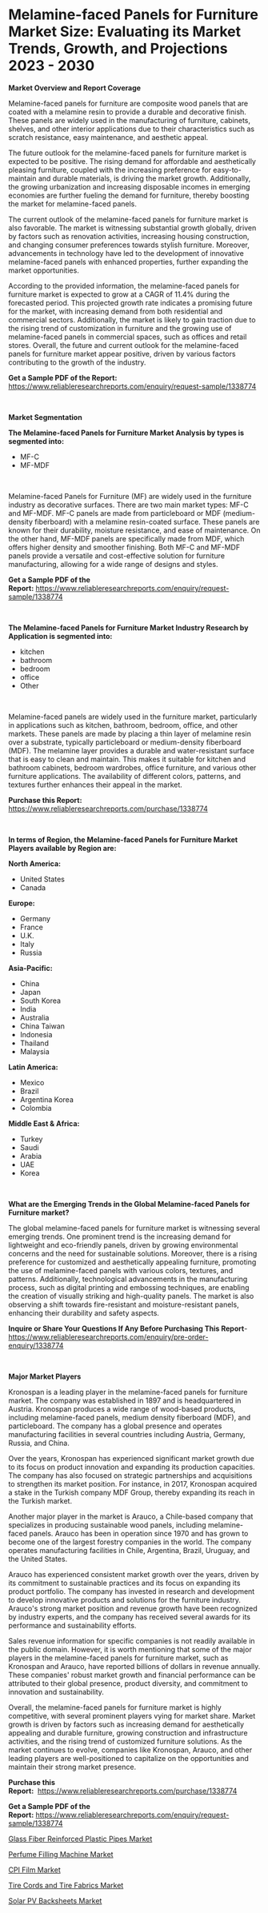 <p><h1>Melamine-faced Panels for Furniture Market Size: Evaluating its Market Trends, Growth, and Projections 2023 - 2030</h1></p><p><strong>Market Overview and Report Coverage</strong></p>
<p><p>Melamine-faced panels for furniture are composite wood panels that are coated with a melamine resin to provide a durable and decorative finish. These panels are widely used in the manufacturing of furniture, cabinets, shelves, and other interior applications due to their characteristics such as scratch resistance, easy maintenance, and aesthetic appeal.</p><p>The future outlook for the melamine-faced panels for furniture market is expected to be positive. The rising demand for affordable and aesthetically pleasing furniture, coupled with the increasing preference for easy-to-maintain and durable materials, is driving the market growth. Additionally, the growing urbanization and increasing disposable incomes in emerging economies are further fueling the demand for furniture, thereby boosting the market for melamine-faced panels.</p><p>The current outlook of the melamine-faced panels for furniture market is also favorable. The market is witnessing substantial growth globally, driven by factors such as renovation activities, increasing housing construction, and changing consumer preferences towards stylish furniture. Moreover, advancements in technology have led to the development of innovative melamine-faced panels with enhanced properties, further expanding the market opportunities.</p><p>According to the provided information, the melamine-faced panels for furniture market is expected to grow at a CAGR of 11.4% during the forecasted period. This projected growth rate indicates a promising future for the market, with increasing demand from both residential and commercial sectors. Additionally, the market is likely to gain traction due to the rising trend of customization in furniture and the growing use of melamine-faced panels in commercial spaces, such as offices and retail stores. Overall, the future and current outlook for the melamine-faced panels for furniture market appear positive, driven by various factors contributing to the growth of the industry.</p></p>
<p><strong>Get a Sample PDF of the Report:</strong> <a href="https://www.reliableresearchreports.com/enquiry/request-sample/1338774">https://www.reliableresearchreports.com/enquiry/request-sample/1338774</a></p>
<p>&nbsp;</p>
<p><strong>Market Segmentation</strong></p>
<p><strong>The Melamine-faced Panels for Furniture Market Analysis by types is segmented into:</strong></p>
<p><ul><li>MF-C</li><li>MF-MDF</li></ul></p>
<p>&nbsp;</p>
<p><p>Melamine-faced Panels for Furniture (MF) are widely used in the furniture industry as decorative surfaces. There are two main market types: MF-C and MF-MDF. MF-C panels are made from particleboard or MDF (medium-density fiberboard) with a melamine resin-coated surface. These panels are known for their durability, moisture resistance, and ease of maintenance. On the other hand, MF-MDF panels are specifically made from MDF, which offers higher density and smoother finishing. Both MF-C and MF-MDF panels provide a versatile and cost-effective solution for furniture manufacturing, allowing for a wide range of designs and styles.</p></p>
<p><strong>Get a Sample PDF of the Report:</strong>&nbsp;<a href="https://www.reliableresearchreports.com/enquiry/request-sample/1338774">https://www.reliableresearchreports.com/enquiry/request-sample/1338774</a></p>
<p>&nbsp;</p>
<p><strong>The Melamine-faced Panels for Furniture Market Industry Research by Application is segmented into:</strong></p>
<p><ul><li>kitchen</li><li>bathroom</li><li>bedroom</li><li>office</li><li>Other</li></ul></p>
<p>&nbsp;</p>
<p><p>Melamine-faced panels are widely used in the furniture market, particularly in applications such as kitchen, bathroom, bedroom, office, and other markets. These panels are made by placing a thin layer of melamine resin over a substrate, typically particleboard or medium-density fiberboard (MDF). The melamine layer provides a durable and water-resistant surface that is easy to clean and maintain. This makes it suitable for kitchen and bathroom cabinets, bedroom wardrobes, office furniture, and various other furniture applications. The availability of different colors, patterns, and textures further enhances their appeal in the market.</p></p>
<p><strong>Purchase this Report:</strong>&nbsp; <a href="https://www.reliableresearchreports.com/purchase/1338774">https://www.reliableresearchreports.com/purchase/1338774</a></p>
<p>&nbsp;</p>
<p><strong>In terms of Region, the Melamine-faced Panels for Furniture Market Players available by Region are:</strong></p>
<p>
    <p> <strong> North America: </strong>
        <ul>
            <li>United States</li>
            <li>Canada</li>
        </ul>
        </p> 
    <p> <strong> Europe: </strong>
        <ul>
            <li>Germany</li>
            <li>France</li>
            <li>U.K.</li>
            <li>Italy</li>
            <li>Russia</li>
        </ul>
        </p> 
    <p> <strong> Asia-Pacific: </strong>
        <ul>
            <li>China</li>
            <li>Japan</li>
            <li>South Korea</li>
            <li>India</li>
            <li>Australia</li>
            <li>China Taiwan</li>
            <li>Indonesia</li>
            <li>Thailand</li>
            <li>Malaysia</li>
        </ul>
        </p> 
    <p> <strong> Latin America: </strong>
        <ul>
            <li>Mexico</li>
            <li>Brazil</li>
            <li>Argentina Korea</li>
            <li>Colombia</li>
        </ul>
        </p> 
    <p> <strong> Middle East & Africa: </strong>
        <ul>
            <li>Turkey</li>
            <li>Saudi</li>
            <li>Arabia</li>
            <li>UAE</li>
            <li>Korea</li>
        </ul>
    </p>
    </p>
<p>&nbsp;</p>
<p><strong>What are the Emerging Trends in the Global Melamine-faced Panels for Furniture market?</strong></p>
<p><p>The global melamine-faced panels for furniture market is witnessing several emerging trends. One prominent trend is the increasing demand for lightweight and eco-friendly panels, driven by growing environmental concerns and the need for sustainable solutions. Moreover, there is a rising preference for customized and aesthetically appealing furniture, promoting the use of melamine-faced panels with various colors, textures, and patterns. Additionally, technological advancements in the manufacturing process, such as digital printing and embossing techniques, are enabling the creation of visually striking and high-quality panels. The market is also observing a shift towards fire-resistant and moisture-resistant panels, enhancing their durability and safety aspects.</p></p>
<p><strong>Inquire or Share Your Questions If Any Before Purchasing This Report</strong>- <a href="https://www.reliableresearchreports.com/enquiry/pre-order-enquiry/1338774">https://www.reliableresearchreports.com/enquiry/pre-order-enquiry/1338774</a></p>
<p>&nbsp;</p>
<p><strong>Major Market Players</strong></p>
<p><p>Kronospan is a leading player in the melamine-faced panels for furniture market. The company was established in 1897 and is headquartered in Austria. Kronospan produces a wide range of wood-based products, including melamine-faced panels, medium density fiberboard (MDF), and particleboard. The company has a global presence and operates manufacturing facilities in several countries including Austria, Germany, Russia, and China.</p><p>Over the years, Kronospan has experienced significant market growth due to its focus on product innovation and expanding its production capacities. The company has also focused on strategic partnerships and acquisitions to strengthen its market position. For instance, in 2017, Kronospan acquired a stake in the Turkish company MDF Group, thereby expanding its reach in the Turkish market.</p><p>Another major player in the market is Arauco, a Chile-based company that specializes in producing sustainable wood panels, including melamine-faced panels. Arauco has been in operation since 1970 and has grown to become one of the largest forestry companies in the world. The company operates manufacturing facilities in Chile, Argentina, Brazil, Uruguay, and the United States.</p><p>Arauco has experienced consistent market growth over the years, driven by its commitment to sustainable practices and its focus on expanding its product portfolio. The company has invested in research and development to develop innovative products and solutions for the furniture industry. Arauco's strong market position and revenue growth have been recognized by industry experts, and the company has received several awards for its performance and sustainability efforts.</p><p>Sales revenue information for specific companies is not readily available in the public domain. However, it is worth mentioning that some of the major players in the melamine-faced panels for furniture market, such as Kronospan and Arauco, have reported billions of dollars in revenue annually. These companies' robust market growth and financial performance can be attributed to their global presence, product diversity, and commitment to innovation and sustainability.</p><p>Overall, the melamine-faced panels for furniture market is highly competitive, with several prominent players vying for market share. Market growth is driven by factors such as increasing demand for aesthetically appealing and durable furniture, growing construction and infrastructure activities, and the rising trend of customized furniture solutions. As the market continues to evolve, companies like Kronospan, Arauco, and other leading players are well-positioned to capitalize on the opportunities and maintain their strong market presence.</p></p>
<p><strong>Purchase this Report:</strong>&nbsp;&nbsp;<a href="https://www.reliableresearchreports.com/purchase/1338774">https://www.reliableresearchreports.com/purchase/1338774</a></p>
<p></p>
<p><strong>Get a Sample PDF of the Report:</strong>&nbsp;<a href="https://www.reliableresearchreports.com/enquiry/request-sample/1338774">https://www.reliableresearchreports.com/enquiry/request-sample/1338774</a></p>
<p><p><a href="https://www.linkedin.com/pulse/decoding-glass-fiber-reinforced-plastic-pipes-market-8frae/">Glass Fiber Reinforced Plastic Pipes Market</a></p><p><a href="https://medium.com/@barbarafranklin1904/perfume-filling-machine-market-competitive-analysis-market-trends-and-forecast-to-2030-6c6d20221d29">Perfume Filling Machine Market</a></p><p><a href="https://www.linkedin.com/pulse/cpi-film-market-research-report-provides-thorough-industry-j0jie/">CPI Film Market</a></p><p><a href="https://www.linkedin.com/pulse/decoding-tire-cords-fabrics-market-deep-dive-latest-modce/">Tire Cords and Tire Fabrics Market</a></p><p><a href="https://medium.com/@crystalellis1905/solar-pv-backsheets-market-insight-market-trends-growth-forecasted-from-2023-to-2030-7bcda5849ce6">Solar PV Backsheets Market</a></p></p>